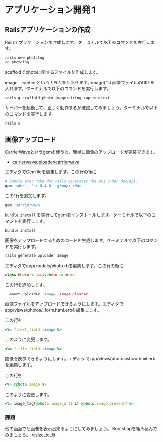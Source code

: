 # アプリケーション開発 1

## Railsアプリケーションの作成

Railsアプリケーションを作成します。ターミナルで以下のコマンドを実行します。

```sh
rails new photolog
cd photolog
```

scaffoldでphotoに関するファイルを作成します。

image、captionというカラムをもたせます。imageには画像ファイルのURLを入れます。ターミナルで以下のコマンドを実行します。

```sh
rails g scaffold photo image:string caption:text
```

サーバーを起動して、正しく動作するか確認してみましょう。ターミナルで以下のコマンドを実行します。

```sh
rails s
```

## 画像アップロード

CarrierWaveというgemを使うと、簡単に画像のアップロードが実装できます。

* <a href="https://github.com/carrierwaveuploader/carrierwave" target="_blank">carrierwaveuploader/carrierwave</a>

エディタでGemfileを編集します。この行の後に

```ruby
# bundle exec rake doc:rails generates the API under doc/api.
gem 'sdoc', '~> 0.4.0', group: :doc
```

この1行を追加します。

```ruby
gem 'carrierwave'
```

```bundle install``` を実行してgemをインストールします。ターミナルで以下のコマンドを実行します。

```sh
bundle install
```

画像をアップロードするためのコードを生成します。ターミナルで以下のコマンドを実行します。

```sh
rails generate uploader Image
```

エディタでapp/models/photo.rbを編集します。この行の後に

```ruby
class Photo < ActiveRecord::Base
```

この行を追加します。

```ruby
  mount_uploader :image, ImageUploader
```

画像ファイルをアップロードできるようにします。エディタでapp/views/photos/_form.html.erbを編集します。

この行を

```ruby
<%= f.text_field :image %>
```

このように変更します。

```ruby
<%= f.file_field :image %>
```

画像を表示できるようにします。エディタでapp/views/photos/show.html.erbを編集します。

この行を

```ruby
<%= @photo.image %>
```

このように変更します。

```ruby
<%= image_tag(@photo.image_url) if @photo.image.present? %>
```

### 課題

他の画面でも画像を表示出来るようにしてみましょう。
Bootstrapを組み込んでみましょう。
resize_to_fit
